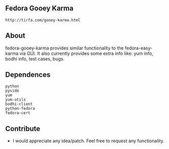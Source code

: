 ## Fedora Gooey Karma

    http://tirfa.com/gooey-karma.html

## About

fedora-gooey-karma provides similar functionality to the fedora-easy-karma via GUI. It also currently provides some extra info like: yum info, bodhi info, test cases, bugs.

## Dependences

    python
    pyside
    yum
    yum-utils
    bodhi-client
    python-fedora
    fedora-cert

## Contribute

 * I would appreciate any idea/patch. Feel free to request any functionality.
